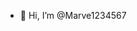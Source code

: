 - 👋 Hi, I’m @Marve1234567
<!---
Marve1234567/Marve1234567 is a ✨ special ✨ repository because its `README.md` (this file) appears on your GitHub profile.
You can click the Preview link to take a look at your changes.
--->
